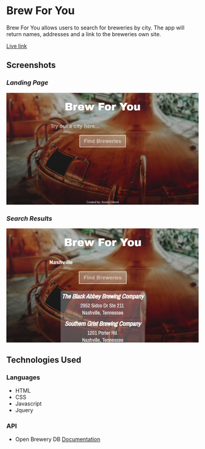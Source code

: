 # Brew For You
Brew For You allows users to search for breweries by city. The app will return names, addresses and a link to the breweries own site.

[Live link](https://gibaustin.github.io/Brew-For-You/)

## Screenshots

### _Landing Page_
![landingPage](Images/landingPage.jpg?raw=true)
### _Search Results_
![SearchReults](Images/SearchResults.jpg?raw=true)
## Technologies Used

### Languages
  * HTML
  * CSS
  * Javascript
  * Jquery
   
### API
  * Open Brewery DB [Documentation](https://www.openbrewerydb.org/#documentation)
